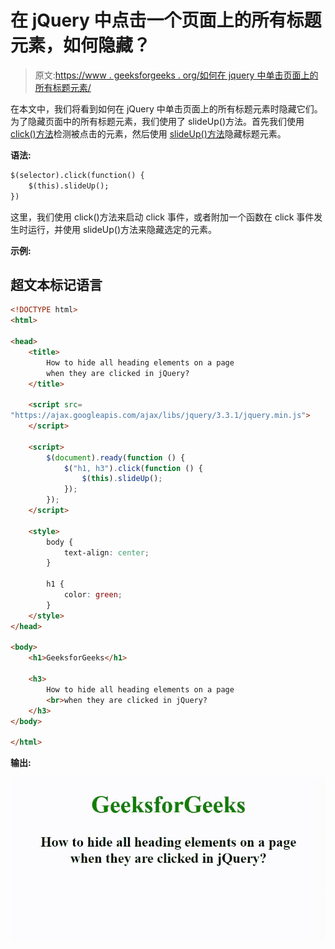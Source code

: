 # 在 jQuery 中点击一个页面上的所有标题元素，如何隐藏？

> 原文:[https://www . geeksforgeeks . org/如何在 jquery 中单击页面上的所有标题元素/](https://www.geeksforgeeks.org/how-to-hide-all-heading-elements-on-a-page-when-they-are-clicked-in-jquery/)

在本文中，我们将看到如何在 jQuery 中单击页面上的所有标题元素时隐藏它们。为了隐藏页面中的所有标题元素，我们使用了 slideUp()方法。首先我们使用 [click()方法](https://www.geeksforgeeks.org/jquery-click-with-examples/)检测被点击的元素，然后使用 [slideUp()方法](https://www.geeksforgeeks.org/jquery-slideup-with-examples/)隐藏标题元素。

**语法:**

```html
$(selector).click(function() {
    $(this).slideUp();
})
```

这里，我们使用 click()方法来启动 click 事件，或者附加一个函数在 click 事件发生时运行，并使用 slideUp()方法来隐藏选定的元素。

**示例:**

## 超文本标记语言

```html
<!DOCTYPE html>
<html>

<head>
    <title>
        How to hide all heading elements on a page
        when they are clicked in jQuery?
    </title>

    <script src=
"https://ajax.googleapis.com/ajax/libs/jquery/3.3.1/jquery.min.js">
    </script>

    <script>
        $(document).ready(function () {
            $("h1, h3").click(function () {
                $(this).slideUp();
            });
        });
    </script>

    <style>
        body {
            text-align: center;
        }

        h1 {
            color: green;
        }
    </style>
</head>

<body>
    <h1>GeeksforGeeks</h1>

    <h3>
        How to hide all heading elements on a page
        <br>when they are clicked in jQuery?
    </h3>
</body>

</html>
```

**输出:**

![](img/059ade74fea46a80a905a1fa6d6b22e1.png)